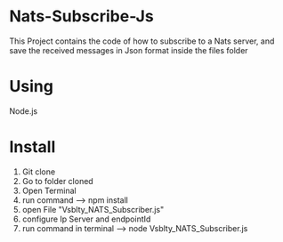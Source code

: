 # Nats-Subscribe-Js
This Project contains the code of how to subscribe to a Nats server, and save the received messages in Json format inside the files folder  

# Using 
Node.js

# Install
1. Git clone
2. Go to folder cloned
3. Open Terminal
4. run command --> npm install
5. open File "Vsblty_NATS_Subscriber.js"
6. configure Ip Server and endpointId
7. run command in terminal --> node Vsblty_NATS_Subscriber.js
